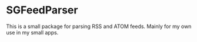 # SGFeedParser

This is a small package for parsing RSS and ATOM feeds. Mainly for my own use in my small apps.
